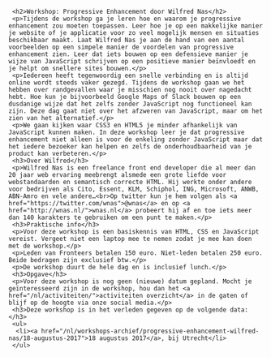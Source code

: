      <h2>Workshop: Progressive Enhancement door Wilfred Nas</h2>
     <p>Tijdens de workshop ga je leren hoe en waarom je progressive enhancement zou moeten toepassen. Leer hoe je op een makkelijke manier je website of je applicatie voor zo veel mogelijk mensen en situaties beschikbaar maakt. Laat Wilfred Nas je aan de hand van een aantal voorbeelden op een simpele manier de voordelen van progressive enhancement zien. Leer dat iets bouwen op een defensieve manier je wijze van JavaScript schrijven op een positieve manier beïnvloedt en je helpt om snellere sites bouwen.</p>
     <p>Iedereen heeft tegenwoordig een snelle verbinding en is altijd online wordt steeds vaker gezegd. Tijdens de workshop gaan we het hebben over randgevallen waar je misschien nog nooit over nagedacht hebt. Hoe kun je bijvoorbeeld Google Maps of Slack bouwen op een dusdanige wijze dat het zelfs zonder JavaScript nog functioneel kan zijn. Deze dag gaat niet over het afzweren van JavaScript, maar om het zien van het alternatief.</p>
     <p>We gaan kijken waar CSS3 en HTML5 je minder afhankelijk van JavaScript kunnen maken. In deze workshop leer je dat progressive enhancement niet alleen is voor de enkeling zonder JavaScript maar dat het iedere bezoeker kan helpen en zelfs de onderhoudbaarheid van je product kan verbeteren.</p>
     <h3>Over Wilfred</h3>
     <p>Wilfred Nas is een freelance front end developer die al meer dan 20 jaar web ervaring meebrengt alsmede een grote liefde voor webstandaarden en semantisch correcte HTML. Hij werkte onder andere voor bedrijven als Cito, Essent, KLM, Schiphol, ING, Microsoft, ANWB, ABN-Amro en vele andere…<br>Op twitter kun je hem volgen als <a href="https://twitter.com/wnas">@wnas</a> en op <a href="http://wnas.nl/">wnas.nl</a> probeert hij af en toe iets meer dan 140 karakters te gebruiken om een punt te maken.</p>
     <h3>Praktische info</h3>
     <p>Voor deze workshop is een basiskennis van HTML, CSS en JavaScript vereist. Vergeet niet een laptop mee te nemen zodat je mee kan doen met de workshop.</p>
     <p>Leden van Fronteers betalen 150 euro. Niet-leden betalen 250 euro. Beide bedragen zijn exclusief btw.</p>
     <p>De workshop duurt de hele dag en is inclusief lunch.</p>
     <h3>Opgave</h3>
     <p>Voor deze workshop is nog geen (nieuwe) datum gepland. Mocht je geïnteresseerd zijn in de workshop, hou dan het <a href="/nl/activiteiten/">activiteiten overzicht</a> in de gaten of blijf op de hoogte via onze social media.</p>
     <h3>Deze workshop is in het verleden gegeven op de volgende data: </h3>
     <ul>
      <li><a href="/nl/workshops-archief/progressive-enhancement-wilfred-nas/18-augustus-2017">18 augustus 2017</a>, bij Utrecht</li>
     </ul>

